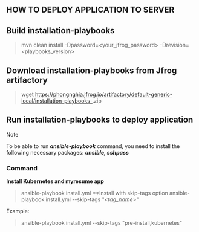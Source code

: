 HOW TO DEPLOY APPLICATION TO SERVER
---
## Build installation-playbooks
> mvn clean install -Dpassword=<your_jfrog_password> -Drevision=<playbooks_version>

## Download installation-playbooks from Jfrog artifactory
> wget https://phongnghia.jfrog.io/artifactory/default-generic-local/installation-playbooks-<version>.zip

## Run installation-playbooks to deploy application
> [!NOTE]
> To be able to run ***ansible-playbook*** command, you need to install the following necessary packages: ***ansible, sshpass***

### Command 
**Install Kubernetes and myresume app**
> ansible-playbook install.yml
**Install with skip-tags option
> ansible-playbook install.yml --skip-tags "*<tag_name>*"
>
Example:
>ansible-playbook install.yml --skip-tags "pre-install,kubernetes"
